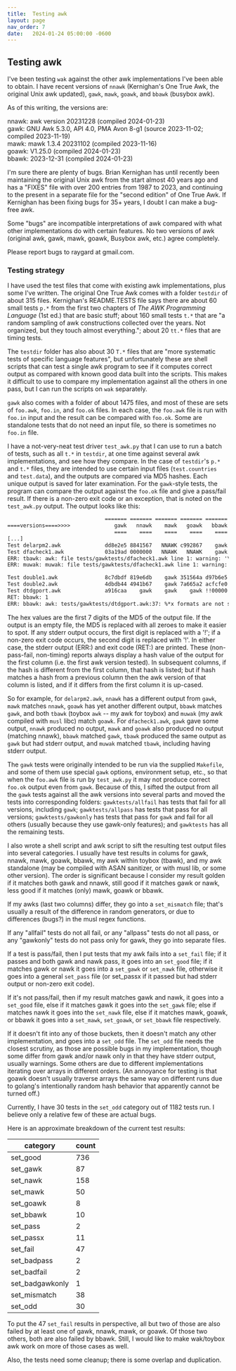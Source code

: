 ```yaml
---
title:  Testing awk
layout: page
nav_order: 7
date:   2024-01-24 05:00:00 -0600
---
```


## Testing awk

I've been testing `wak` against the other awk implementations I've been able to obtain.
I have recent versions of `nnawk` (Kernighan's One True Awk, the original Unix awk updated), `gawk`, `mawk`, `goawk`, and `bbawk` (busybox awk).

As of this writing, the versions are:

nnawk: awk version 20231228 (compiled 2024-01-23)    
gawk: GNU Awk 5.3.0, API 4.0, PMA Avon 8-g1 (source 2023-11-02; compiled 2023-11-19)    
mawk: mawk 1.3.4 20231102 (compiled 2023-11-16)    
goawk: V1.25.0  (compiled 2024-01-23)    
bbawk: 2023-12-31 (compiled 2024-01-23)    

I'm sure there are plenty of bugs.
Brian Kernighan has until recently been maintaining the original Unix awk from the start almost 40 years ago and has a "FIXES" file with over 200 entries from 1987 to 2023, and continuing to the present in a separate file for the "second edition" of One True Awk.
If Kernighan has been fixing bugs for 35+ years, I doubt I can make a bug-free awk.

Some "bugs" are incompatible interpretations of awk compared with what other implementations do with certain features.
No two versions of awk (original awk, gawk, mawk, goawk, Busybox awk, etc.) agree completely.

Please report bugs to raygard at gmail.com.

### Testing strategy

I have used the test files that come with existing awk implementations, plus some I've written.
The original One True Awk comes with a folder `testdir` of about 315 files.
Kernighan's README.TESTS file says there are about 60 small tests `p.*` from the first two chapters of *The AWK Programming Language* (1st ed.) that are basic stuff; about 160 small tests `t.*` that are "a random sampling of awk constructions collected over the years.  Not organized, but they touch almost everything."; about 20 `tt.*` files that are timing tests.

The `testdir` folder has also about 30 `T.*` files that are "more systematic tests of specific language features", but unfortunately these are shell scripts that can test a single awk program to see if it computes correct output as compared with known good data built into the scripts.
This makes it difficult to use to compare my implementation against all the others in one pass, but I can run the scripts on `wak` separately.

`gawk` also comes with a folder of about 1475 files, and most of these are sets of `foo.awk`, `foo.in`, and `foo.ok` files.
In each case, the `foo.awk` file is run with `foo.in` input and the result can be compared with `foo.ok`.
Some are standalone tests that do not need an input file, so there is sometimes no `foo.in` file.

I have a not-very-neat test driver `test_awk.py` that I can use to run a batch of tests, such as all `t.*` in `testdir`, at one time against several awk implementations, and see how they compare.
In the case of `testdir`'s `p.*` and `t.*` files, they are intended to use certain input files (`test.countries` and `test.data`), and the outputs are compared via MD5 hashes.
Each unique output is saved for later examination.
For the `gawk`-style tests, the program can compare the output against the `foo.ok` file and give a pass/fail result.
If there is a non-zero exit code or an exception, that is noted on the `test_awk.py` output.
The output looks like this:


``` txt
                               ======= ======= ======= ======= ======= ======= =======
====versions====>>>>              gawk   nnawk    mawk   goawk   bbawk   tbawk   muwak
                                  ====    ====    ====    ====    ====    ====    ====
[...]
Test delarpm2.awk              dd8e2e5 8841567   NNAWK c992867    gawk   GOAWK   GOAWK
Test dfacheck1.awk             03a19ad 0000000   NNAWK   NNAWK    gawk !3a19ad   TBAWK
ERR: tbawk: awk: file tests/gawktests/dfacheck1.awk line 1: warning: '\<' -- unknown regex escape
ERR: muwak: muwak: file tests/gawktests/dfacheck1.awk line 1: warning: '\<' -- unknown regex escape

Test double1.awk               8c7dbdf 819e6db    gawk 351564a d97b6e5   BBAWK   BBAWK
Test double2.awk               4dbdb44 4941b67    gawk 7a665a2 acfcfe0 0124355   TBAWK
Test dtdgport.awk              a916caa    gawk    gawk    gawk !!00000    gawk    gawk
RET: bbawk: 1
ERR: bbawk: awk: tests/gawktests/dtdgport.awk:37: %*x formats are not supported
```
The hex values are the first 7 digits of the MD5 of the output file.
If the output is an empty file, the MD5 is replaced with all zeroes to make it easier to spot.
If any stderr output occurs, the first digit is replaced with a '!'; if a non-zero exit code occurs, the second digit is replaced with '!'.
In either case, the stderr output (ERR:) and exit code (RET:) are printed.
These (non-pass-fail, non-timing) reports always display a hash value of the output for the first column (i.e. the first awk version tested).
In subsequent columns, if the hash is different from the first column, that hash is listed; but if hash matches a hash from a previous column then the awk version of that column is listed, and if it differs from the first column it is up-cased.

So for example, for `delarpm2.awk`, `nnawk` has a different output from `gawk`, `mawk` matches `nnawk`, `goawk` has yet another different output, `bbawk` matches `gawk`, and both `tbawk` (toybox `awk` -- my awk for toybox) and `muwak` (my awk compiled with `musl` libc) match `goawk`.
For `dfacheck1.awk`, `gawk` gave some output, `nnawk` produced no output, `mawk` and `goawk` also produced no output (matching nnawk), `bbawk` matched `gawk`, `tbawk` produced the same output as `gawk` but had stderr output, and `muwak` matched `tbawk`, including having stderr output.

The `gawk` tests were originally intended to be run via the supplied `Makefile`, and some of them use special `gawk` options, environment setup, etc., so that when the `foo.awk` file is run by `test_awk.py` it may not produce correct `foo.ok` output even from `gawk`.
Because of this, I sifted the output from all the `gawk` tests against all the awk versions into several parts and moved the tests into corresponding folders: `gawktests/allfail` has tests that fail for all versions, including `gawk`; `gawktests/allpass` has tests that pass for all versions; `gawktests/gawkonly` has tests that pass for `gawk` and fail for all others (usually because they use gawk-only features); and `gawktests` has all the remaining tests.

I also wrote a shell script and awk script to sift the resulting test output files into several categories.
I usually have test results in colums for gawk, nnawk, mawk, goawk, bbawk, my awk within toybox (tbawk), and my awk standalone (may be compiled with ASAN sanitizer, or with musl lib, or some other version).
The order is significant because I consider my result golden if it matches both gawk and nnawk, still good if it matches gawk or nawk, less good if it matches (only) mawk, goawk or bbawk.

If my awks (last two columns) differ, they go into a `set_mismatch` file; that's usually a result of the difference in random generators, or due to differences (bugs?) in the musl regex functions.

If any "allfail" tests do not all fail, or any "allpass" tests do not all pass, or any "gawkonly" tests do not pass only for gawk, they go into separate files.

If a test is pass/fail, then I put tests that my awk fails into a `set_fail` file; if it passes and both gawk and nawk pass, it goes into an `set_good` file; if it matches gawk or nawk it goes into a `set_gawk` or `set_nawk` file, otherwise it goes into a general `set_pass` file (or set_passx if it passed but had stderr output or non-zero exit code).

If it's not pass/fail, then if my result matches gawk and nawk, it goes into a `set_good` file, else if it matches gawk it goes into the `set_gawk` file; else if matches nawk it goes into the `set_nawk` file, else if it matches mawk, goawk, or bbawk it goes into a `set_mawk`, `set_goawk`, or `set_bbawk` file respectively.

If it doesn't fit into any of those buckets, then it doesn't match any other implementation, and goes into a `set_odd` file.
The `set_odd` file needs the closest scrutiny, as those are possible bugs in my implementation, though some differ from gawk and/or nawk only in that they have stderr output, usually warnings.
Some others are due to different implementations iterating over arrays in different orders.
(An annoyance for testing is that goawk doesn't usually traverse arrays the same way on different runs due to golang's intentionally random hash behavior that apparently cannot be turned off.)

Currently, I have 30 tests in the `set_odd` category out of 1182 tests run.
I believe only a relative few of these are actual bugs.

Here is an approximate breakdown of the current test results:

| category | count |
| ----- | --- |
| set_good | 736 |
| set_gawk | 87 |
| set_nawk | 158 |
| set_mawk | 50 |
| set_goawk | 8 |
| set_bbawk | 10 |
| set_pass | 2 |
| set_passx | 11 |
| set_fail | 47 |
| set_badpass | 2 |
| set_badfail | 2 |
| set_badgawkonly | 1 |
| set_mismatch | 38 |
| set_odd | 30 |

To put the 47 `set_fail` results in perspective, all but two of those are also failed by at least one of gawk, nnawk, mawk, or goawk.
Of those two others, both are also failed by bbawk.
Still, I would like to make wak/toybox awk work on more of those cases as well.

Also, the tests need some cleanup; there is some overlap and duplication.
